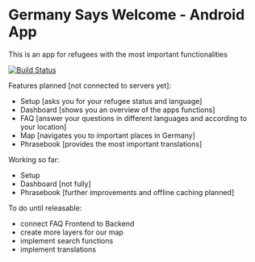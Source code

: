# Germany Says Welcome - Android App

This is an app for refugees with the most important functionalities

[![Build Status](http://dev.kobosil.me:8081/buildStatus/icon?job=GermanySaysWelcome)](http://dev.kobosil.me:8081/job/GermanySaysWelcome/)

Features planned [not connected to servers yet]:
- Setup [asks you for your refugee status and language]
- Dashboard [shows you an overview of the apps functions]
- FAQ [answer your questions in different languages and according to your location]
- Map [navigates you to important places in Germany]
- Phrasebook [provides the most important translations]

Working so far:
- Setup
- Dashboard [not fully]
- Phrasebook [further improvements and offline caching planned]

To do until releasable:
- connect FAQ Frontend to Backend
- create more layers for our map
- implement search functions
- implement translations